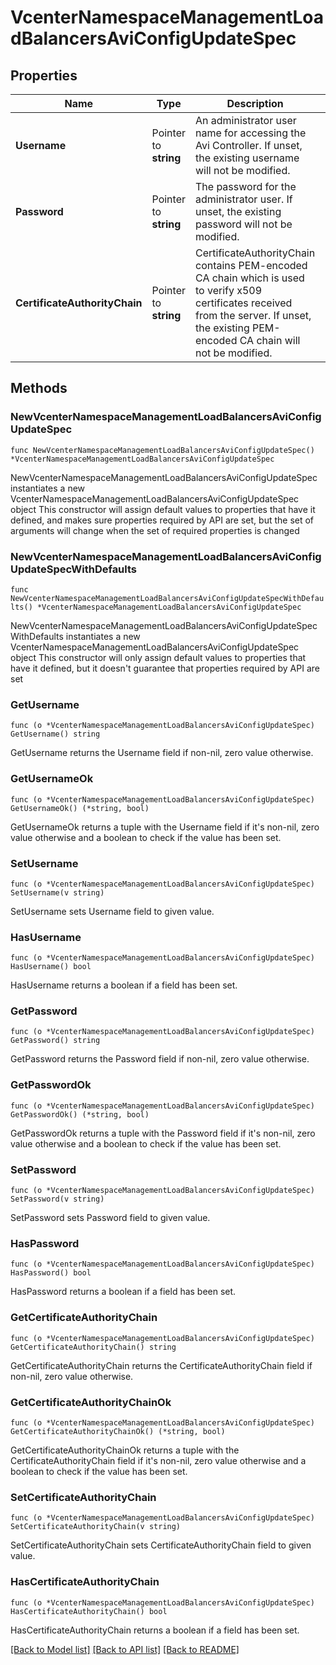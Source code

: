 # VcenterNamespaceManagementLoadBalancersAviConfigUpdateSpec

## Properties

Name | Type | Description | Notes
------------ | ------------- | ------------- | -------------
**Username** | Pointer to **string** | An administrator user name for accessing the Avi Controller. If unset, the existing username will not be modified. | [optional] 
**Password** | Pointer to **string** | The password for the administrator user. If unset, the existing password will not be modified. | [optional] 
**CertificateAuthorityChain** | Pointer to **string** | CertificateAuthorityChain contains PEM-encoded CA chain which is used to verify x509 certificates received from the server. If unset, the existing PEM-encoded CA chain will not be modified. | [optional] 

## Methods

### NewVcenterNamespaceManagementLoadBalancersAviConfigUpdateSpec

`func NewVcenterNamespaceManagementLoadBalancersAviConfigUpdateSpec() *VcenterNamespaceManagementLoadBalancersAviConfigUpdateSpec`

NewVcenterNamespaceManagementLoadBalancersAviConfigUpdateSpec instantiates a new VcenterNamespaceManagementLoadBalancersAviConfigUpdateSpec object
This constructor will assign default values to properties that have it defined,
and makes sure properties required by API are set, but the set of arguments
will change when the set of required properties is changed

### NewVcenterNamespaceManagementLoadBalancersAviConfigUpdateSpecWithDefaults

`func NewVcenterNamespaceManagementLoadBalancersAviConfigUpdateSpecWithDefaults() *VcenterNamespaceManagementLoadBalancersAviConfigUpdateSpec`

NewVcenterNamespaceManagementLoadBalancersAviConfigUpdateSpecWithDefaults instantiates a new VcenterNamespaceManagementLoadBalancersAviConfigUpdateSpec object
This constructor will only assign default values to properties that have it defined,
but it doesn't guarantee that properties required by API are set

### GetUsername

`func (o *VcenterNamespaceManagementLoadBalancersAviConfigUpdateSpec) GetUsername() string`

GetUsername returns the Username field if non-nil, zero value otherwise.

### GetUsernameOk

`func (o *VcenterNamespaceManagementLoadBalancersAviConfigUpdateSpec) GetUsernameOk() (*string, bool)`

GetUsernameOk returns a tuple with the Username field if it's non-nil, zero value otherwise
and a boolean to check if the value has been set.

### SetUsername

`func (o *VcenterNamespaceManagementLoadBalancersAviConfigUpdateSpec) SetUsername(v string)`

SetUsername sets Username field to given value.

### HasUsername

`func (o *VcenterNamespaceManagementLoadBalancersAviConfigUpdateSpec) HasUsername() bool`

HasUsername returns a boolean if a field has been set.

### GetPassword

`func (o *VcenterNamespaceManagementLoadBalancersAviConfigUpdateSpec) GetPassword() string`

GetPassword returns the Password field if non-nil, zero value otherwise.

### GetPasswordOk

`func (o *VcenterNamespaceManagementLoadBalancersAviConfigUpdateSpec) GetPasswordOk() (*string, bool)`

GetPasswordOk returns a tuple with the Password field if it's non-nil, zero value otherwise
and a boolean to check if the value has been set.

### SetPassword

`func (o *VcenterNamespaceManagementLoadBalancersAviConfigUpdateSpec) SetPassword(v string)`

SetPassword sets Password field to given value.

### HasPassword

`func (o *VcenterNamespaceManagementLoadBalancersAviConfigUpdateSpec) HasPassword() bool`

HasPassword returns a boolean if a field has been set.

### GetCertificateAuthorityChain

`func (o *VcenterNamespaceManagementLoadBalancersAviConfigUpdateSpec) GetCertificateAuthorityChain() string`

GetCertificateAuthorityChain returns the CertificateAuthorityChain field if non-nil, zero value otherwise.

### GetCertificateAuthorityChainOk

`func (o *VcenterNamespaceManagementLoadBalancersAviConfigUpdateSpec) GetCertificateAuthorityChainOk() (*string, bool)`

GetCertificateAuthorityChainOk returns a tuple with the CertificateAuthorityChain field if it's non-nil, zero value otherwise
and a boolean to check if the value has been set.

### SetCertificateAuthorityChain

`func (o *VcenterNamespaceManagementLoadBalancersAviConfigUpdateSpec) SetCertificateAuthorityChain(v string)`

SetCertificateAuthorityChain sets CertificateAuthorityChain field to given value.

### HasCertificateAuthorityChain

`func (o *VcenterNamespaceManagementLoadBalancersAviConfigUpdateSpec) HasCertificateAuthorityChain() bool`

HasCertificateAuthorityChain returns a boolean if a field has been set.


[[Back to Model list]](../README.md#documentation-for-models) [[Back to API list]](../README.md#documentation-for-api-endpoints) [[Back to README]](../README.md)


